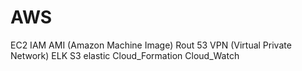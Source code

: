 # AWS
EC2
IAM
AMI (Amazon Machine Image)
Rout 53
VPN (Virtual Private Network) 
ELK 
S3
elastic
Cloud_Formation
Cloud_Watch
